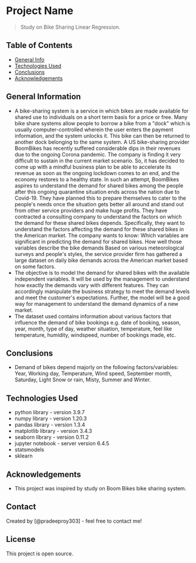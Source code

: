 # Project Name
> Study on Bike Sharing Linear Regression.


## Table of Contents
* [General Info](#general-information)
* [Technologies Used](#technologies-used)
* [Conclusions](#conclusions)
* [Acknowledgements](#acknowledgements)

<!-- You can include any other section that is pertinent to your problem -->

## General Information
- A bike-sharing system is a service in which bikes are made available for shared use to individuals on a short term basis for a price or free. Many bike share systems allow people to borrow a bike from a "dock" which is usually computer-controlled wherein the user enters the payment information, and the system unlocks it. This bike can then be returned to another dock belonging to the same system.
A US bike-sharing provider BoomBikes has recently suffered considerable dips in their revenues due to the ongoing Corona pandemic. The company is finding it very difficult to sustain in the current market scenario. So, it has decided to come up with a mindful business plan to be able to accelerate its revenue as soon as the ongoing lockdown comes to an end, and the economy restores to a healthy state. 
In such an attempt, BoomBikes aspires to understand the demand for shared bikes among the people after this ongoing quarantine situation ends across the nation due to Covid-19. They have planned this to prepare themselves to cater to the people's needs once the situation gets better all around and stand out from other service providers and make huge profits.
They have contracted a consulting company to understand the factors on which the demand for these shared bikes depends. Specifically, they want to understand the factors affecting the demand for these shared bikes in the American market. The company wants to know:
Which variables are significant in predicting the demand for shared bikes.
How well those variables describe the bike demands
Based on various meteorological surveys and people's styles, the service provider firm has gathered a large dataset on daily bike demands across the American market based on some factors. 
- The objective is to model the demand for shared bikes with the available independent variables. It will be used by the management to understand how exactly the demands vary with different features. They can accordingly manipulate the business strategy to meet the demand levels and meet the customer's expectations. Further, the model will be a good way for management to understand the demand dynamics of a new market.
- The dataset used contains information about various factors that influence the demand of bike bookings e.g. date of booking, season, year, month, type of day, weather situation, temperature, feel like temperature, humidity, windspeed, number of bookings made, etc.

## Conclusions
- Demand of bikes depend majorly on the following factors/variables: Year, Working day, Temperature, Wind speed, September month, Saturday, Light Snow or rain, Misty, Summer and Winter.

## Technologies Used
- python library - version 3.9.7
- numpy library - version 1.20.3
- pandas library - version 1.3.4
- matplotlib library - version 3.4.3
- seaborn library - version 0.11.2
- jupyter notebook - server version 6.4.5
- statsmodels
- sklearn

## Acknowledgements
- This project was inspired by study on Boom Bikes bike sharing system.

## Contact
Created by [@pradeeproy303] - feel free to contact me!

## License
This project is open source.
